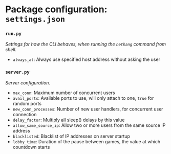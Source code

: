 # Package configuration: `settings.json`

### `run.py`

*Settings for how the CLI behaves, when running the `nethang` command from shell.*

+ `always_at`: Always use specified host address without asking the user

### `server.py`

*Server configuration.*

+ `max_conn`: Maximum number of concurrent users
+ `avail_ports`: Available ports to use, will only attach to one, `true` for random ports
+ `new_conn_processes`: Number of new user handlers, for concurrent user connection
+ `delay_factor`: Multiply all sleep() delays by this value
+ `allow_same_source_ip`: Allow two or more users from the same source IP address
+ `blacklisted`: Blacklist of IP addresses on server startup
+ `lobby_time`: Duration of the pause between games, the value at which countdown starts
